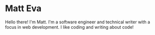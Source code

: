 # Matt Eva

Hello there! I'm Matt. I'm a software engineer and technical writer with a focus in web development. I like coding and writing about code!
